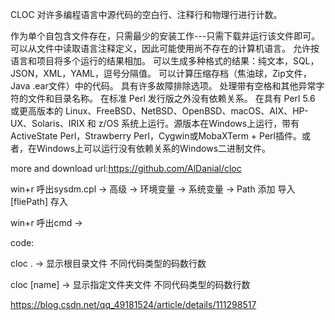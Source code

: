 CLOC 对许多编程语言中源代码的空白行、注释行和物理行进行计数。

作为单个自包含文件存在，只需最少的安装工作---只需下载并运行该文件即可。
可以从文件中读取语言注释定义，因此可能使用尚不存在的计算机语言。
允许按语言和项目将多个运行的结果相加。
可以生成多种格式的结果：纯文本，SQL，JSON，XML，YAML，逗号分隔值。
可以计算压缩存档（焦油球，Zip文件，Java .ear文件）中的代码。
具有许多故障排除选项。
处理带有空格和其他异常字符的文件和目录名称。
在标准 Perl 发行版之外没有依赖关系。
在具有 Perl 5.6 或更高版本的 Linux、FreeBSD、NetBSD、OpenBSD、macOS、AIX、HP-UX、Solaris、IRIX 和 z/OS 系统上运行。源版本在Windows上运行，带有ActiveState Perl，Strawberry Perl，Cygwin或MobaXTerm + Perl插件。或者，在Windows上可以运行没有依赖关系的Windows二进制文件。

more and download url:https://github.com/AlDanial/cloc

win+r 呼出sysdm.cpl -> 高级 -> 环境变量 -> 系统变量 -> Path 添加  导入[fliePath] 存入

win+r 呼出cmd -> 

code:

cloc . -> 显示根目录文件 不同代码类型的码数行数

cloc [name] -> 显示指定文件夹文件 不同代码类型的码数行数

https://blog.csdn.net/qq_49181524/article/details/111298517